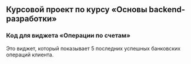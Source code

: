 ## Курсовой проект по курсу «Основы backend-разработки»
### Код для виджета «Операции по счетам»
Это виджет, который показывает 5 последних успешных банковских операций клиента.